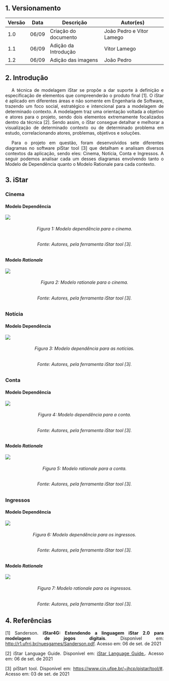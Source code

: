 ## 1. Versionamento

|Versão|Data|Descrição|Autor(es)|
|------|----|---------|---------|
|1.0|06/09|Criação do documento|João Pedro e Vitor Lamego|
|1.1|06/09|Adição da Introdução|Vitor Lamego|
|1.2|06/09|Adição das imagens|João Pedro|


## 2. Introdução
<p style="text-align: justify; text-indent: 20px"> A técnica de modelagem iStar se propõe a dar suporte à definição e especificação de elementos que compreenderão o produto final [1]. O iStar é aplicado em diferentes áreas e não somente em Engenharia de Software, trazendo um foco social, estratégico e intencional para a modelagem de determinado contexto. A modelagem traz uma orientação voltada a objetivo e atores para o projeto, sendo dois elementos extremamente focalizados dentro da técnica [2]. Sendo assim, o iStar consegue detalhar e melhorar a visualização de determinado contexto ou de determinado problema em estudo, correlacionando atores, problemas, objetivos e soluções.</p>

<p style="text-align: justify; text-indent: 20px"> Para o projeto em questão, foram desenvolvidos sete diferentes diagramas no software piStar tool [3] que detalham e analisam diversos contextos da aplicação, sendo eles: Cinema, Notícia, Conta e Ingressos. A seguir podemos analisar cada um desses diagramas envolvendo tanto o Modelo de Dependência quanto o Modelo Rationale para cada contexto.</p>

## 3. iStar

### Cinema
#### Modelo Dependência
![](../assets/modelagem/Istar/cinema1.png)
<h6 align = "center">Figura 1: Modelo dependência para o cinema.</h6>
<h6 align = "center">Fonte: Autores, pela ferramenta iStar tool [3].</h6>

#### Modelo <i>Rationale</i>
![](../assets/modelagem/Istar/cinema2.png)
<h6 align = "center">Figura 2: Modelo <i>rationale</i> para o cinema.</h6>
<h6 align = "center">Fonte: Autores, pela ferramenta iStar tool [3].</h6>

### Notícia
#### Modelo Dependência
![](../assets/modelagem/Istar/noticia.png)
<h6 align = "center">Figura 3: Modelo dependência para as notícias.</h6>
<h6 align = "center">Fonte: Autores, pela ferramenta iStar tool [3].</h6>

### Conta
#### Modelo Dependência
![](../assets/modelagem/Istar/conta1.png)
<h6 align = "center">Figura 4: Modelo dependência para a conta.</h6>
<h6 align = "center">Fonte: Autores, pela ferramenta iStar tool [3].</h6>

#### Modelo <i>Rationale</i>
![](../assets/modelagem/Istar/conta2.png)
<h6 align = "center">Figura 5: Modelo <i>rationale</i> para a conta.</h6>
<h6 align = "center">Fonte: Autores, pela ferramenta iStar tool [3].</h6>

### Ingressos
#### Modelo Dependência
![](../assets/modelagem/Istar/ingresso1.png)
<h6 align = "center">Figura 6: Modelo dependência para os ingressos.</h6>
<h6 align = "center">Fonte: Autores, pela ferramenta iStar tool [3].</h6>

#### Modelo <i>Rationale</i>
![](../assets/modelagem/Istar/ingresso2.png)
<h6 align = "center">Figura 7: Modelo <i>rationale</i> para os ingressos.</h6>
<h6 align = "center">Fonte: Autores, pela ferramenta iStar tool [3].</h6>

## 4. Referências
<p style="text-align: justify">[1] Sanderson. <b>iStar4G: Estendendo a linguagem iStar 2.0 para modelagem de jogos digitais</b>. Disponível em: <a href="http://r1.ufrrj.br/nuesgames/Sanderson.pdf" target="_blank">http://r1.ufrrj.br/nuesgames/Sanderson.pdf</a>. Acesso em: 06 de set. de 2021</p>
<p style="text-align: justify">[2] iStar Language Guide. Disponível em: <a href="https://sites.google.com/site/istarlanguage/home" target="_blank">iStar Language Guide.</a>. Acesso em: 06 de set. de 2021</p>
<p style="text-align: justify">[3] piStart tool. Disponível em: <a href="https://www.cin.ufpe.br/~jhcp/pistar/tool/#" target="_blank">https://www.cin.ufpe.br/~jhcp/pistar/tool/#</a>. Acesso em: 03 de set. de 2021</p>
